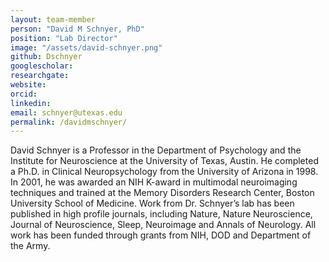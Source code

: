 ```yaml
---
layout: team-member
person: "David M Schnyer, PhD"
position: "Lab Director"
image: "/assets/david-schnyer.png"
github: Dschnyer
googlescholar: 
researchgate: 
website: 
orcid: 
linkedin:
email: schnyer@utexas.edu
permalink: /davidmschnyer/
---
```


David Schnyer is a Professor in the Department of Psychology and the Institute for Neuroscience at the University of Texas, Austin. He completed a Ph.D. in Clinical Neuropsychology from the University of Arizona in 1998. In 2001, he was awarded an NIH K-award in multimodal neuroimaging techniques and trained at the Memory Disorders Research Center, Boston University School of Medicine. Work from Dr. Schnyer’s lab has been published in high profile journals, including Nature, Nature Neuroscience, Journal of Neuroscience, Sleep, Neuroimage and Annals of Neurology. All work has been funded through grants from NIH, DOD and Department of the Army.